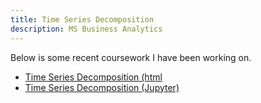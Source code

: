 ```yaml
---
title: Time Series Decomposition
description: MS Business Analytics
---
```


Below is some recent coursework I have been working on.

- [Time Series Decomposition (html](TimeSeriesDecomp.html)
- [Time Series Decomposition (Jupyter)](TimeSeriesDecomp.ipynb)

